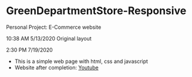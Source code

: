 # GreenDepartmentStore-Responsive
Personal Project: E-Commerce website

10:38 AM 5/13/2020
  Original layout

2:30 PM 7/19/2020
* This is a simple web page with html, css and javascript
* Website after completion: [Youtube](https://youtu.be/b1O8g4x8z4Q)
